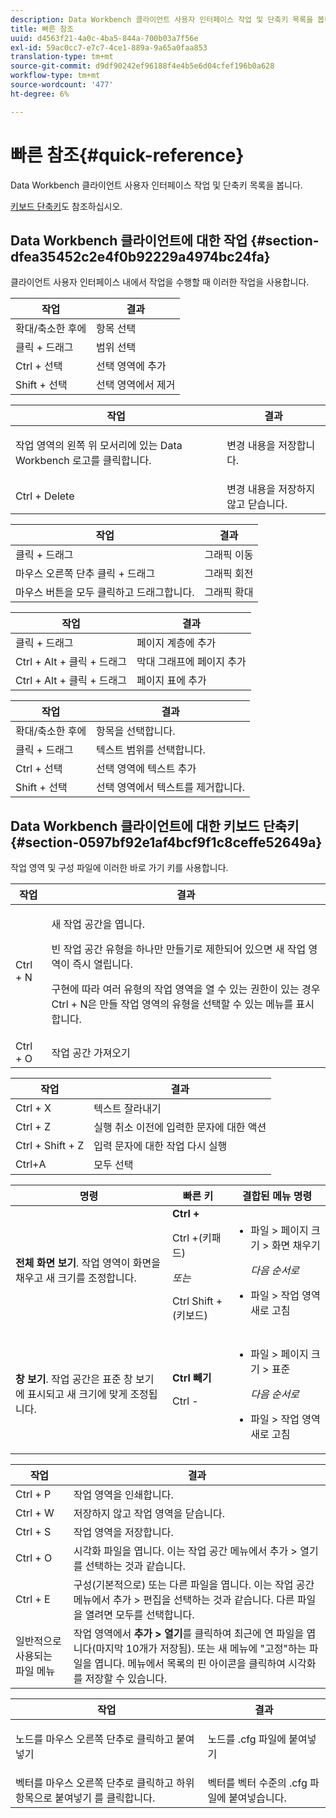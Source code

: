 ```yaml
---
description: Data Workbench 클라이언트 사용자 인터페이스 작업 및 단축키 목록을 봅니다.
title: 빠른 참조
uuid: d4563f21-4a0c-4ba5-844a-700b03a7f56e
exl-id: 59ac0cc7-e7c7-4ce1-889a-9a65a0faa853
translation-type: tm+mt
source-git-commit: d9df90242ef96188f4e4b5e6d04cfef196b0a628
workflow-type: tm+mt
source-wordcount: '477'
ht-degree: 6%

---
```


# 빠른 참조{#quick-reference}

Data Workbench 클라이언트 사용자 인터페이스 작업 및 단축키 목록을 봅니다.

[키보드 단축키](../../../home/c-get-started/c-vis/c-qk-ref.md#section-0597bf92e1af4bcf9f1c8ceffe52649a)도 참조하십시오.

## Data Workbench 클라이언트에 대한 작업 {#section-dfea35452c2e4f0b92229a4974bc24fa}

클라이언트 사용자 인터페이스 내에서 작업을 수행할 때 이러한 작업을 사용합니다.

| 작업 | 결과 |
|---|---|
| 확대/축소한 후에  | 항목 선택 |
| 클릭 + 드래그 | 범위 선택 |
| Ctrl + 선택 | 선택 영역에 추가 |
| Shift + 선택 | 선택 영역에서 제거 |

<table id="table_468868B713E94F08BFF8F5C468F5100B"> 
 <thead> 
  <tr> 
   <th colname="col1" class="entry"> 작업 </th> 
   <th colname="col2" class="entry"> 결과 </th> 
  </tr> 
 </thead>
 <tbody> 
  <tr> 
   <td colname="col1"> 작업 영역의 왼쪽 위 모서리에 있는 Data Workbench 로고를 클릭합니다. </td> 
   <td colname="col2"> <p>변경 내용을 저장합니다. </p> </td> 
  </tr> 
  <tr> 
   <td colname="col1"> Ctrl + Delete </td> 
   <td colname="col2"> 변경 내용을 저장하지 않고 닫습니다. </td> 
  </tr> 
 </tbody> 
</table>

| 작업 | 결과 |
|---|---|
| 클릭 + 드래그 | 그래픽 이동 |
| 마우스 오른쪽 단추 클릭 + 드래그 | 그래픽 회전 |
| 마우스 버튼을 모두 클릭하고 드래그합니다. | 그래픽 확대 |

| 작업 | 결과 |
|---|---|
| 클릭 + 드래그 | 페이지 계층에 추가 |
| Ctrl + Alt + 클릭 + 드래그 | 막대 그래프에 페이지 추가 |
| Ctrl + Alt + 클릭 + 드래그 | 페이지 표에 추가 |

| 작업 | 결과 |
|---|---|
| 확대/축소한 후에  | 항목을 선택합니다. |
| 클릭 + 드래그 | 텍스트 범위를 선택합니다. |
| Ctrl + 선택 | 선택 영역에 텍스트 추가 |
| Shift + 선택 | 선택 영역에서 텍스트를 제거합니다. |

## Data Workbench 클라이언트에 대한 키보드 단축키 {#section-0597bf92e1af4bcf9f1c8ceffe52649a}

작업 영역 및 구성 파일에 이러한 바로 가기 키를 사용합니다.

<table id="table_169AD5F75C92449FACEAC64660B4B50D"> 
 <thead> 
  <tr> 
   <th colname="col1" class="entry"> 작업 </th> 
   <th colname="col2" class="entry"> 결과 </th> 
  </tr>
 </thead>
 <tbody> 
  <tr> 
   <td colname="col1"> Ctrl + N </td> 
   <td colname="col2"> <p>새 작업 공간을 엽니다. </p> <p>빈 작업 공간 유형을 하나만 만들기로 제한되어 있으면 새 작업 영역이 즉시 열립니다. </p> <p>구현에 따라 여러 유형의 작업 영역을 열 수 있는 권한이 있는 경우 Ctrl + N은 만들 작업 영역의 유형을 선택할 수 있는 메뉴를 표시합니다. </p> </td> 
  </tr> 
  <tr> 
   <td colname="col1"> Ctrl + O </td> 
   <td colname="col2"> 작업 공간 가져오기 </td> 
  </tr> 
 </tbody> 
</table>

| 작업 | 결과 |
|---|---|
| Ctrl + X | 텍스트 잘라내기 |
| Ctrl + Z | 실행 취소 이전에 입력한 문자에 대한 액션 |
| Ctrl + Shift + Z | 입력 문자에 대한 작업 다시 실행 |
| Ctrl+A | 모두 선택 |

<table id="table_A01C514C99F043338D183A6839E03DEA"> 
 <thead> 
  <tr> 
   <th colname="col1" class="entry"> 명령 </th> 
   <th colname="col2" class="entry"> 빠른 키 </th> 
   <th colname="col3" class="entry"> 결합된 메뉴 명령 </th> 
  </tr>
 </thead>
 <tbody> 
  <tr> 
   <td colname="col1"><b>전체 화면 보기</b>. 작업 영역이 화면을 채우고 새 크기를 조정합니다. </td> 
   <td colname="col2"><b>Ctrl +</b> <p>Ctrl +(키패드) </p> <p><i> 또는 </i> </p> <p>Ctrl Shift +(키보드) </p> </td> 
   <td colname="col3"> 
    <ul id="ul_C7C731B894D946D9916F50806F015857"> 
     <li id="li_452B4C119B1A40038A408CFFC53653A9">파일 &gt; 페이지 크기 &gt; 화면 채우기 <p><i>다음 순서로</i> </p> </li> 
     <li id="li_DE9B8B31B9F24A6AA68A1D0DB886B501">파일 &gt; 작업 영역 새로 고침 </li> 
    </ul> </td> 
  </tr> 
  <tr> 
   <td colname="col1"><b>창 보기</b>. 작업 공간은 표준 창 보기에 표시되고 새 크기에 맞게 조정됩니다. </td> 
   <td colname="col2"><b>Ctrl 빼기</b> <p>Ctrl - </p> </td> 
   <td colname="col3"> 
    <ul id="ul_3474B9EFD69343C09BC84E485D896C28"> 
     <li id="li_820BAED76FF24A5785E6D89C5C692DD5">파일 &gt; 페이지 크기 &gt; 표준 <p><i>다음 순서로</i> </p> </li> 
     <li id="li_337789F282CE4C2C990C67B115782454">파일 &gt; 작업 영역 새로 고침 </li> 
    </ul> </td> 
  </tr> 
 </tbody> 
</table>

| 작업 | 결과 |
|---|---|
| Ctrl + P | 작업 영역을 인쇄합니다. |
| Ctrl + W | 저장하지 않고 작업 영역을 닫습니다. |
| Ctrl + S | 작업 영역을 저장합니다. |
| Ctrl + O | 시각화 파일을 엽니다. 이는 작업 공간 메뉴에서 추가 > 열기를 선택하는 것과 같습니다. |
| Ctrl + E | 구성(기본적으로) 또는 다른 파일을 엽니다. 이는 작업 공간 메뉴에서 추가 > 편집을 선택하는 것과 같습니다. 다른 파일을 열려면 모두를 선택합니다. |
| 일반적으로 사용되는 파일 메뉴 | 작업 영역에서 **추가 > 열기**&#x200B;를 클릭하여 최근에 연 파일을 엽니다(마지막 10개가 저장됨). 또는 새 메뉴에 &quot;고정&quot;하는 파일을 엽니다. 메뉴에서 목록의 핀 아이콘을 클릭하여 시각화를 저장할 수 있습니다. |

<table id="table_99414A5999F94A2EAB2BBBA27EE487F5"> 
 <thead> 
  <tr> 
   <th colname="col1" class="entry"> 작업 </th> 
   <th colname="col2" class="entry"> 결과 </th> 
  </tr>
 </thead>
 <tbody> 
  <tr> 
   <td colname="col1"> <p>노드를 마우스 오른쪽 단추로 클릭하고 <span class="uicontrol"> 붙여넣기</span> </p> </td> 
   <td colname="col2"> <p>노드를 <span class="filepath"> .cfg</span> 파일에 붙여넣기 </p> </td> 
  </tr> 
  <tr> 
   <td colname="col1">벡터를 마우스 오른쪽 단추로 클릭하고 <span class="uicontrol"> 하위 항목으로 붙여넣기</span> 를 클릭합니다. </td> 
   <td colname="col2">벡터를 벡터 수준의 <span class="filepath"> .cfg</span> 파일에 붙여넣습니다. </td> 
  </tr> 
 </tbody> 
</table>
